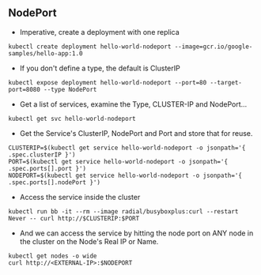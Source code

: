 ## NodePort

- Imperative, create a deployment with one replica

```
kubectl create deployment hello-world-nodeport --image=gcr.io/google-samples/hello-app:1.0
```

- If you don't define a type, the default is ClusterIP

```
kubectl expose deployment hello-world-nodeport --port=80 --target-port=8080 --type NodePort
```

- Get a list of services, examine the Type, CLUSTER-IP and NodePort...

```
kubectl get svc hello-world-nodeport
```


- Get the Service's ClusterIP, NodePort and Port and store that for reuse.

```
CLUSTERIP=$(kubectl get service hello-world-nodeport -o jsonpath='{ .spec.clusterIP }')
PORT=$(kubectl get service hello-world-nodeport -o jsonpath='{ .spec.ports[].port }')
NODEPORT=$(kubectl get service hello-world-nodeport -o jsonpath='{ .spec.ports[].nodePort }')
```

- Access the service inside the cluster

```
kubectl run bb -it --rm --image radial/busyboxplus:curl --restart Never -- curl http://$CLUSTERIP:$PORT
```


- And we can access the service by hitting the node port on ANY node in the cluster on the Node's Real IP or Name.

```
kubectl get nodes -o wide
curl http://<EXTERNAL-IP>:$NODEPORT
```